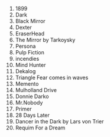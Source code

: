 1. 1899 
2. Dark
3. Black Mirror
4. Dexter
5. EraserHead
6. The Mirror by Tarkoysky
7. Persona
8. Pulp Fiction
9. incendies
10. Mind Hunter
11. Dekalog
12. Triangle Fear comes in waves
13. Memento
14. Mulholland Drive
15. Donnie Darko
16. Mr.Nobody
17. Primer
18. 28 Days Later
19. Dancer in the Dark by Lars von Trier
20. Requim For a Dream 